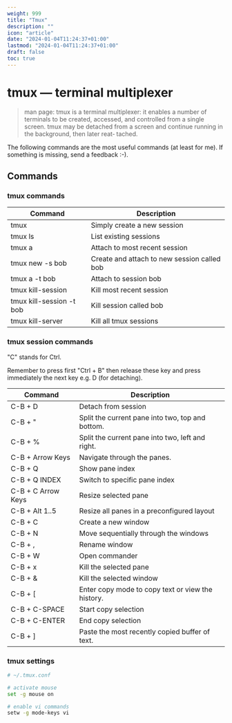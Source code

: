 ```yaml
---
weight: 999
title: "Tmux"
description: ""
icon: "article"
date: "2024-01-04T11:24:37+01:00"
lastmod: "2024-01-04T11:24:37+01:00"
draft: false
toc: true
---
```


# tmux — terminal multiplexer

> man page:  tmux is a terminal multiplexer: it enables a number of terminals to be created, accessed, and controlled from a
single screen.  tmux may be detached from a screen and continue running in the background, then later reat‐
tached.

The following commands are the most useful commands (at least for me). If something is missing, send a feedback :-). 

## Commands

### tmux commands

| Command                  | Description                                 |
|--------------------------|---------------------------------------------|
| tmux                     | Simply create a new session                 |
| tmux ls                  | List existing sessions                      |
| tmux a                   | Attach to most recent session               |
| tmux new -s bob          | Create and attach to new session called bob |
| tmux a -t bob            | Attach to session bob                       |
| tmux kill-session        | Kill most recent session                    |      
| tmux kill-session -t bob | Kill session called bob                     |      
| tmux kill-server         | Kill all tmux sessions                      |      


### tmux session commands

"C" stands for Ctrl.

Remember to press first "Ctrl + B" then release these key and press immediately the next key e.g. D (for detaching).

| Command            | Description                                       |
|--------------------|---------------------------------------------------|
| C-B + D            | Detach from session                               |
| C-B + "            | Split the current pane into two, top and bottom.  |
| C-B + %            | Split the current pane into two, left and right.  |
| C-B + Arrow Keys   | Navigate through the panes.                       |
| C-B + Q            | Show pane index                                   |
| C-B + Q INDEX      | Switch to specific pane index                     |
| C-B + C Arrow Keys | Resize selected pane                              |
| C-B + Alt 1..5     | Resize all panes in a preconfigured layout        |
| C-B + C            | Create a new window                               |
| C-B + N            | Move sequentially through the windows             |
| C-B + ,            | Rename window                                     |
| C-B + W            | Open commander                                    |
| C-B + x            | Kill the selected pane                            |
| C-B + &            | Kill the selected window                          |
| C-B + [            | Enter copy mode to copy text or view the history. |
| C-B + C-SPACE      | Start copy selection                              |
| C-B + C-ENTER      | End copy selection                                |
| C-B + ]            | Paste the most recently copied buffer of text.    |

### tmux settings

```bash
# ~/.tmux.conf

# activate mouse
set -g mouse on

# enable vi commands
setw -g mode-keys vi
```